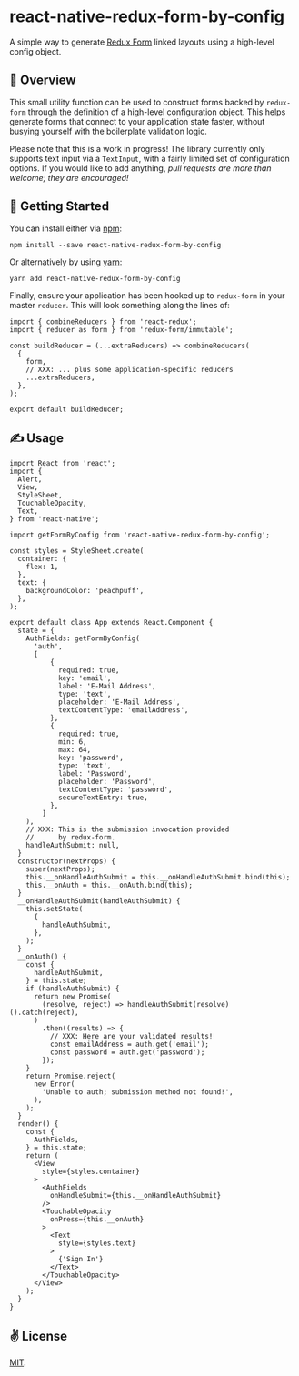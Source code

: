 # react-native-redux-form-by-config
A simple way to generate [Redux Form](https://redux-form.com/8.2.0/) linked layouts using a high-level config object.

## 🚡 Overview
This small utility function can be used to construct forms backed by `redux-form` through the definition of a high-level configuration object. This helps generate forms that connect to your application state faster, without busying yourself with the boilerplate validation logic.

Please note that this is a work in progress! The library currently only supports text input via a `TextInput`, with a fairly limited set of configuration options. If you would like to add anything, *pull requests are more than welcome; they are encouraged!*

## 🚀 Getting Started
You can install either via [npm](https://www.npmjs.com/package/@cawfree/react-native-redux-form-by-config):
```
npm install --save react-native-redux-form-by-config
```
Or alternatively by using [yarn](https://www.npmjs.com/package/@cawfree/react-native-redux-form-by-config):
```
yarn add react-native-redux-form-by-config
```
Finally, ensure your application has been hooked up to `redux-form` in your master `reducer`. This will look something along the lines of:

```
import { combineReducers } from 'react-redux';
import { reducer as form } from 'redux-form/immutable';

const buildReducer = (...extraReducers) => combineReducers(
  {
    form,
    // XXX: ... plus some application-specific reducers
    ...extraReducers,
  },
);

export default buildReducer;

```

## ✍️ Usage
```
import React from 'react';
import {
  Alert,
  View,
  StyleSheet,
  TouchableOpacity,
  Text,
} from 'react-native';

import getFormByConfig from 'react-native-redux-form-by-config';

const styles = StyleSheet.create(
  container: {
    flex: 1,
  },
  text: {
    backgroundColor: 'peachpuff',
  },
);

export default class App extends React.Component {
  state = {
    AuthFields: getFormByConfig(
      'auth',
      [
          {
            required: true,
            key: 'email',
            label: 'E-Mail Address',
            type: 'text',
            placeholder: 'E-Mail Address',
            textContentType: 'emailAddress',
          },
          {
            required: true,
            min: 6,
            max: 64,
            key: 'password',
            type: 'text',
            label: 'Password',
            placeholder: 'Password',
            textContentType: 'password',
            secureTextEntry: true,
          },
        ]
    ),
    // XXX: This is the submission invocation provided
    //      by redux-form.
    handleAuthSubmit: null,
  }
  constructor(nextProps) {
    super(nextProps);
    this.__onHandleAuthSubmit = this.__onHandleAuthSubmit.bind(this);
    this.__onAuth = this.__onAuth.bind(this);
  }
  __onHandleAuthSubmit(handleAuthSubmit) {
    this.setState(
      {
        handleAuthSubmit,
      },
    );
  }
  __onAuth() {
    const {
      handleAuthSubmit,
    } = this.state;
    if (handleAuthSubmit) {
      return new Promise(
        (resolve, reject) => handleAuthSubmit(resolve)().catch(reject),
      )
        .then((results) => {
          // XXX: Here are your validated results!
          const emailAddress = auth.get('email');
          const password = auth.get('password');
        });
    }
    return Promise.reject(
      new Error(
        'Unable to auth; submission method not found!',
      ),
    );
  }
  render() {
    const {
      AuthFields,
    } = this.state;
    return (
      <View
        style={styles.container}
      >
        <AuthFields
          onHandleSubmit={this.__onHandleAuthSubmit}
        />
        <TouchableOpacity
          onPress={this.__onAuth}
        >
          <Text
            style={styles.text}
          >
            {'Sign In'}
          </Text>
        </TouchableOpacity>
      </View>
    );
  }
}
```

## ✌️ License
[MIT](https://opensource.org/licenses/MIT).
